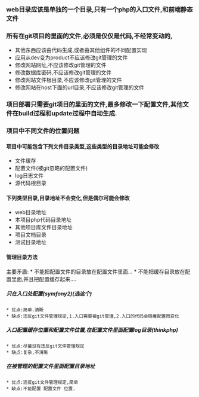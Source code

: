 ### web目录应该是单独的一个目录,只有一个php的入口文件,和前端静态文件
### 所有在git项目的里面的文件,必须是仅仅是代码,不经常变动的,
  * 其他东西应该由代码生成,或者由其他组件的不同配置实现
  * 应用从dev变为product不应该修改git管理的文件
  * 修改网站网址,不应该修改git管理的文件
  * 修改数据库密码,不应该修改git管理的文件
  * 修改网站文件根目录,不应该修改git管理的文件
  * 修改网站在host下面的url目录,不应该修改git管理的文件

### 项目部署只需要git项目的里面的文件,最多修改一下配置文件,其他文件在build过程和update过程中自动生成.

### 项目中不同文件的位置问题
  #### 项目中可能包含下列文件目录类型,这些类型的目录地址可能会修改
  * 文件缓存
  * 配置文件(被git忽略的配置文件)
  * log日志文件
  * 源代码根目录

  #### 下列类型目录,目录地址不会变化,但是偶尔可能会修改
  * web目录地址
  * 本项目php代码目录地址
  * 其他项目库文件目录地址
  * 项目文档目录
  * 测试目录地址

  #### 管理目录方法
  主要矛盾:
    * 不能把配置文件的目录放在配置文件里面...
    * 不能把缓存目录放在配置里面,并且把配置缓存起来....

  ##### 只在入口处配置(symfony2)(选这个)
    * 优点:简单.清晰
    * 缺点:违反git文件管理规定,1.入口需要被git管理,2.入口的代码会随着配置而变化

  ##### 入口配置缓存位置和配置文件位置,在配置文件里面配置log目录(thinkphp)
    * 优点:尽量没有违反git文件管理规定
    * 缺点:复杂,不清晰

  ##### 在被管理的配置文件里面配置目录地址
    * 优点:违反git文件管理规定,简单
    * 缺点:不能配置 配置文件 位置.
